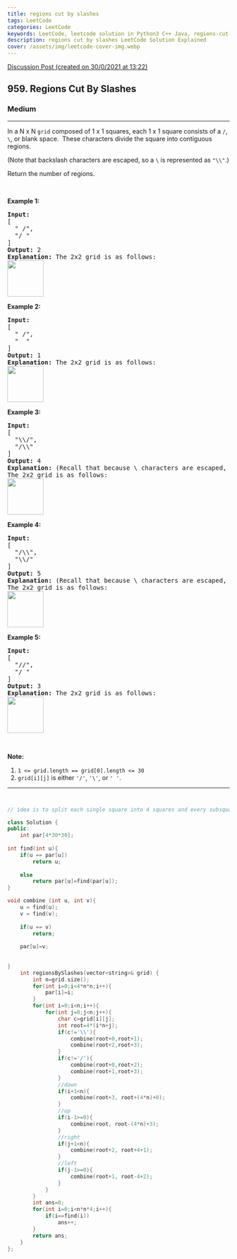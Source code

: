 ```yaml
---
title: regions cut by slashes
tags: LeetCode
categories: LeetCode
keywords: LeetCode, leetcode solution in Python3 C++ Java, regions-cut-by-slashes solution
description: regions cut by slashes LeetCode Solution Explained
cover: /assets/img/leetcode-cover-img.webp
---
```





[Discussion Post (created on 30/0/2021 at 13:22)](https://leetcode.com/problems/regions-cut-by-slashes/discuss/1041633/DFS-Solution-C%2B%2B)  
<h2>959. Regions Cut By Slashes</h2><h3>Medium</h3><hr><div><p>In a N x N&nbsp;<code>grid</code> composed of 1 x 1 squares, each 1 x 1 square consists of a <code>/</code>, <code>\</code>, or blank space.&nbsp; These characters divide the square into contiguous regions.</p>

<p>(Note that backslash characters are escaped, so a <code>\</code>&nbsp;is represented as <code>"\\"</code>.)</p>

<p>Return the number of regions.</p>

<p>&nbsp;</p>

<div>
<div>
<div>
<div>
<div>
<ol>
</ol>
</div>
</div>
</div>
</div>
</div>

<div>
<p><strong>Example 1:</strong></p>

<pre><strong>Input:
</strong><span id="example-input-1-1">[
&nbsp; " /",
&nbsp; "/ "
]</span>
<strong>Output: </strong><span id="example-output-1">2</span>
<strong>Explanation: </strong>The 2x2 grid is as follows:
<img alt="" src="https://assets.leetcode.com/uploads/2018/12/15/1.png" style="width: 82px; height: 82px;">
</pre>

<div>
<p><strong>Example 2:</strong></p>

<pre><strong>Input:
</strong><span id="example-input-2-1">[
&nbsp; " /",
&nbsp; "  "
]</span>
<strong>Output: </strong><span id="example-output-2">1</span>
<strong>Explanation: </strong>The 2x2 grid is as follows:
<img alt="" src="https://assets.leetcode.com/uploads/2018/12/15/2.png" style="width: 82px; height: 82px;">
</pre>

<div>
<p><strong>Example 3:</strong></p>

<pre><strong>Input:
</strong><span id="example-input-3-1">[
&nbsp; "\\/",
&nbsp; "/\\"
]</span>
<strong>Output: </strong><span id="example-output-3">4</span>
<strong>Explanation: </strong>(Recall that because \ characters are escaped, "\\/" refers to \/, and "/\\" refers to /\.)
The 2x2 grid is as follows:
<img alt="" src="https://assets.leetcode.com/uploads/2018/12/15/3.png" style="width: 82px; height: 82px;">
</pre>

<div>
<p><strong>Example 4:</strong></p>

<pre><strong>Input:
</strong><span id="example-input-4-1">[
&nbsp; "/\\",
&nbsp; "\\/"
]</span>
<strong>Output: </strong><span id="example-output-4">5</span>
<strong>Explanation: </strong>(Recall that because \ characters are escaped, "/\\" refers to /\, and "\\/" refers to \/.)
The 2x2 grid is as follows:
<img alt="" src="https://assets.leetcode.com/uploads/2018/12/15/4.png" style="width: 82px; height: 82px;">
</pre>

<div>
<p><strong>Example 5:</strong></p>

<pre><strong>Input:
</strong><span id="example-input-5-1">[
&nbsp; "//",
&nbsp; "/ "
]</span>
<strong>Output: </strong><span id="example-output-5">3</span>
<strong>Explanation: </strong>The 2x2 grid is as follows:
<img alt="" src="https://assets.leetcode.com/uploads/2018/12/15/5.png" style="width: 82px; height: 82px;">
</pre>

<p>&nbsp;</p>

<p><strong>Note:</strong></p>

<ol>
	<li><code>1 &lt;= grid.length == grid[0].length &lt;= 30</code></li>
	<li><code>grid[i][j]</code> is either <code>'/'</code>, <code>'\'</code>, or <code>' '</code>.</li>
</ol>
</div>
</div>
</div>
</div>
</div></div>

---




```cpp


// idea is to split each single square into 4 squares and every subsquare into 4 triangles

class Solution {
public:
    int par[4*30*30];
    
int find(int u){
    if(u == par[u])
        return u;
    
    else
        return par[u]=find(par[u]);
}

void combine (int u, int v){
    u = find(u);
    v = find(v);
    
    if(u == v)
        return;
    
    par[u]=v;
    
    
}
    int regionsBySlashes(vector<string>& grid) {
        int n=grid.size();
        for(int i=0;i<4*n*n;i++){
            par[i]=i;
        }
        for(int i=0;i<n;i++){
            for(int j=0;j<n;j++){
                char c=grid[i][j];
                int root=4*(i*n+j);
                if(c!='\\'){
                    combine(root+0,root+1);
                    combine(root+2,root+3);
                }
                if(c!='/'){
                    combine(root+0,root+2);
                    combine(root+1,root+3);
                }
                //down
                if(i+1<n){
                    combine(root+3, root+(4*n)+0);
                }
                //up
                if(i-1>=0){
                    combine(root, root-(4*n)+3);
                }
                //right
                if(j+1<n){
                    combine(root+2, root+4+1);
                }
                //left
                if(j-1>=0){
                    combine(root+1, root-4+2);
                }
            }
        }
        int ans=0;
        for(int i=0;i<n*n*4;i++){
            if(i==find(i))
                ans++;
        }
        return ans;
    }
};
```
